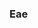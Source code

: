 ### Eae

<!--
**CcezarGabriel/CcezarGabriel** is a ✨ _special_ ✨ repository because its `README.md` (this file) appears on your GitHub profile.

Here are some ideas to get you started:

- 🔭 I’m currently working on nao me matar
- 🌱 I’m currently learning  como nao me matar
- 👯 I’m looking to collaborate on seila, deve ter haver  nao me matar
- 🤔 I’m looking for help with nao me matar
- 💬 Ask me about toriko
- 📫 How to reach me: 
- 😄 Pronouns: aquele la porra
- ⚡ Fun fact: Sou imperador dos sem-tetos
-->
